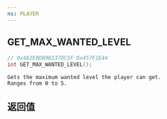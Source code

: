 ```yaml
---
ns: PLAYER
---
```

## GET_MAX_WANTED_LEVEL

```c
// 0x462E0DB9B137DC5F 0x457F1E44
int GET_MAX_WANTED_LEVEL();
```

```
Gets the maximum wanted level the player can get.  
Ranges from 0 to 5.  
```

## 返回值
